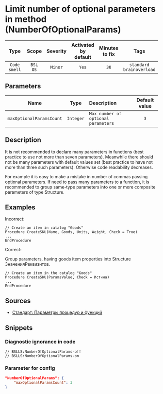 # Limit number of optional parameters in method (NumberOfOptionalParams)

Type | Scope | Severity | Activated<br>by default | Minutes<br>to fix | Tags
:-: | :-: | :-: | :-: | :-: | :-:
`Code smell` | `BSL`<br>`OS` | `Minor` | `Yes` | `30` | `standard`<br>`brainoverload`

## Parameters

Name | Type | Description | Default value
:-: | :-: | :-- | :-:
`maxOptionalParamsCount` | `Integer` | `Max number of optional parameters` | `3`

<!-- Блоки выше заполняются автоматически, не трогать -->

## Description

It is not recommended to declare many parameters in functions (best practice to use not more than seven parameters). Meanwhile there should not be many parameters with default values set (best practice to have not more than three such parameters). Otherwise code readability decreases.
 
For example it is easy to make a mistake in number of commas passing optional parameters.
If need to pass many parameters to a function, it is recommended to group same-type parameters into one or more composite parameters of type Structure.

## Examples

Incorrect:

```bsl
// Create an item in catalog "Goods"
Procedure CreateSKU(Name, Goods, Units, Weight, Check = True)
...
EndProcedure
```

Correct:

Group parameters, having goods item properties into Structure ЗначенияРеквизитов.

```bsl
// Create an item in the catalog "Goods"
Procedure CreateSKU(ParamsValue, Check = Истина)
...
EndProcedure
```

## Sources

- [Стандарт: Параметры процедур и функций](https://its.1c.ru/db/v8std#content:640:hdoc)

## Snippets

<!-- Блоки ниже заполняются автоматически, не трогать -->

### Diagnostic ignorance in code

```bsl
// BSLLS:NumberOfOptionalParams-off
// BSLLS:NumberOfOptionalParams-on
```

### Parameter for config

```json
"NumberOfOptionalParams": {
    "maxOptionalParamsCount": 3
}
```
